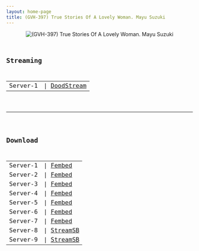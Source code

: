 ```yaml
---
layout: home-page
title: (GVH-397) True Stories Of A Lovely Woman. Mayu Suzuki
---
```

<center>
<img src="https://blogger.googleusercontent.com/img/b/R29vZ2xl/AVvXsEhmtjvaezIArARhR8Vv9dHRzOsWATODZyLdCQIW_wC_BP4zNK81LHS96tVoDa6711E7XgVMUd8zRHFAwzbXJqb9TcPkWYEonQnFdVAy9-wCbNvc9SnQQJPn-0rUb4Kuz1d6AeecoUCnN44it3_0ifBAoMvhxh7q_WELmxebfYUPRZTIA0ksfa9pQPWn/s1600/gvh397pl.jpg" alt="(GVH-397) True Stories Of A Lovely Woman. Mayu Suzuki">
</center>
<pre><code>
<h2>Streaming</h2>
<table><tbody>
<tr>
<td>Server-1</td>
<td>| <a href="https://dood.pm/e/qhye6thdqcip" target="_blank">DoodStream</a></td>
</tr>
</tbody></table>

<hr />

<h2>Download</h2>
<table><tbody>
<tr>
<td>Server-1</td>
<td>| <a href="https://javhdfree.icu/f/3jr52hm10k1x2rg" target="_blank">Fembed</a></td>
</tr>
<tr>
<td>Server-2</td>
<td>| <a href="https://fakyutube.com/f/1jxz0tjwmw58p3j" target="_blank">Fembed</a></td>
</tr>
<tr>
<td>Server-3</td>
<td>| <a href="https://watchjavnow.xyz/f/0qzleclp76-3p75" target="_blank">Fembed</a></td>
</tr>
<tr>
<td>Server-4</td>
<td>| <a href="https://mycloudzz.com/f/rxgelue0zxqg3k0" target="_blank">Fembed</a></td>
</tr>
<tr>
<td>Server-5</td>
<td>| <a href="https://mycloudzz.com/f/mn-wlt506p13y3d" target="_blank">Fembed</a></td>
</tr>
<tr>
<td>Server-6</td>
<td>| <a href="https://mycloudzz.com/f/y5w-qcedn5rm07n" target="_blank">Fembed</a></td>
</tr>
<tr>
<td>Server-7</td>
<td>| <a href="https://javhdfree.icu/f/xdnz7h5lqjpjyn6" target="_blank">Fembed</a></td>
</tr>
<tr>
<td>Server-8</td>
<td>| <a href="https://javside.com/d/0m0bhsw3f9mp.html" target="_blank">StreamSB</a></td>
</tr>
<tr>
<td>Server-9</td>
<td>| <a href="https://streamsb.net/d/i40zm21mlyxo.html" target="_blank">StreamSB</a></td>
</tr>
</tbody></table>
</code></pre>
